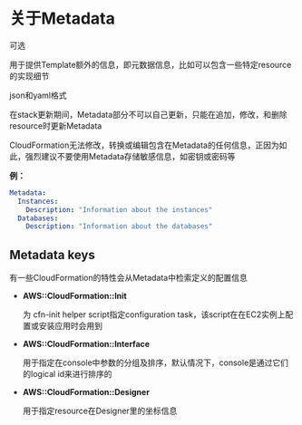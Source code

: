 # 关于Metadata

可选

用于提供Template额外的信息，即元数据信息，比如可以包含一些特定resource的实现细节

json和yaml格式

在stack更新期间，Metadata部分不可以自己更新，只能在追加，修改，和删除resource时更新Metadata

CloudFormation无法修改，转换或编辑包含在Metadata的任何信息，正因为如此，强烈建议不要使用Metadata存储敏感信息，如密钥或密码等

**例：**

```yaml
Metadata:
  Instances:
    Description: "Information about the instances"
  Databases: 
    Description: "Information about the databases"
```

## Metadata keys

有一些CloudFormation的特性会从Metadata中检索定义的配置信息

- **AWS::CloudFormation::Init** 

  为 cfn-init helper script指定configuration task，该script在在EC2实例上配置或安装应用时会用到

- **AWS::CloudFormation::Interface**

  用于指定在console中参数的分组及排序，默认情况下，console是通过它们的logical id来进行排序的

- **AWS::CloudFormation::Designer**

  用于指定resource在Designer里的坐标信息